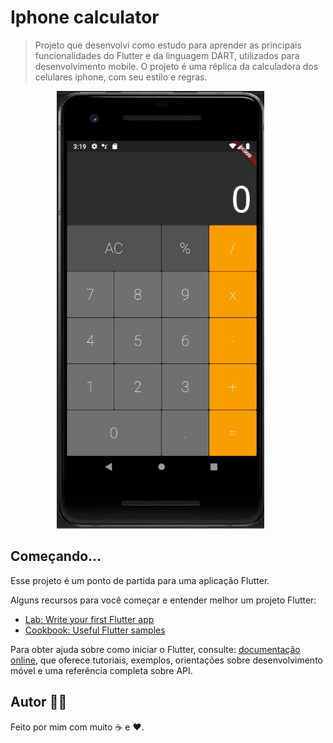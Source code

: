 # Iphone calculator
> Projeto que desenvolvi como estudo para aprender as principais funcionalidades do Flutter e da linguagem DART, utilizados para desenvolvimento mobile. 
O projeto é uma réplica da calculadora dos celulares iphone, com seu estilo e regras.

<p align="center">
  <img src = "https://github.com/LeoZeza/Calculator-Flutter/blob/master/lib/assets/principal_screen.jpg" height="700">
  &nbsp;&nbsp;&nbsp;&nbsp;&nbsp;
</p>

## Começando...

Esse projeto é um ponto de partida para uma aplicação Flutter.

Alguns recursos para você começar e entender melhor um projeto Flutter:

- [Lab: Write your first Flutter app](https://flutter.dev/docs/get-started/codelab)
- [Cookbook: Useful Flutter samples](https://flutter.dev/docs/cookbook)

Para obter ajuda sobre como iniciar o Flutter, consulte:
[documentação online](https://flutter.dev/docs), que oferece tutoriais,
exemplos, orientações sobre desenvolvimento móvel e uma referência completa sobre API.



## Autor 👦🏻

Feito por mim com muito ☕ e ❤.